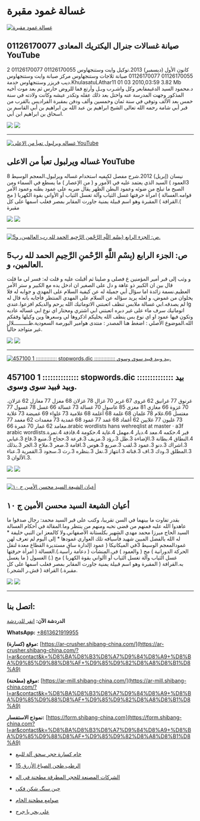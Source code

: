 # غسالة غمود مقبرة

<a href="https://swt.shibang-china.com/?l=ar&img&k=%D8%BA%D8%B3%D8%A7%D9%84%D8%A9+%D8%BA%D9%85%D9%88%D8%AF+%D9%85%D9%82%D8%A8%D8%B1%D8%A9" target="_blank">![غسالة غمود مقبرة](http://static.shibang-china.com/all-800x300/1194.jpg)</a>

## صيانة غسالات جنرال اليكتريك المعادى 01126170077 YouTube
2 كانون الأول (ديسمبر) 2013.توكيل وايت وستنجهاوس 01126170055 01126170077 01126170055  01126170077 صيانة ثلاجات وستنجهاوس مركز صيانة وايت وستنجهاوس ديب فريزر وستنجهاوس خدمة.KhulasatuLAthar11 01 03 2010,03:59 3.82 Mb د.محمود السيد الدغيمفابعر وكل واشـرب وبـل وأرتع فما للروض حارس ثم بعد موت أخيه المذكور وجهت المدرسة عنه واختل بعد ذلك عقله وتكدر عيشه وكانت ولادته في سنة خمس بعد الألف وتوفي في سنة ثمان وخمسين وألف ودفن بمقبرة الفراديس بالقرب من قبر أبي شامة رحمه الله تعالى الشيخ ابراهيم بن عبد الله بن ابراهيم بن أبي القاسم بن اسحاق بن ابراهيم ابن أبي.


<a href="https://whatsapp.shibangsoft.com/WhatsApp.php" target="_blank" title="WhatsApp">![](http://static.shibang-china.com/icon/whatsapp.png)</a> <a href="https://swt.shibang-china.com/?l=ar&icon&k=%D8%BA%D8%B3%D8%A7%D9%84%D8%A9+%D8%BA%D9%85%D9%88%D8%AF+%D9%85%D9%82%D8%A8%D8%B1%D8%A9" target="_blank">![](http://static.shibang-china.com/icon/chat-ar.png)</a>

---

<a href="https://swt.shibang-china.com/?l=ar&img&k=%D8%BA%D8%B3%D8%A7%D9%84%D8%A9+%D8%BA%D9%85%D9%88%D8%AF+%D9%85%D9%82%D8%A8%D8%B1%D8%A9" target="_blank">![غساله ويرلبول تعبأ من الاعلى YouTube](http://static.shibang-china.com/all-800x300/1136.jpg)</a>

## غساله ويرلبول تعبأ من الاعلى YouTube
8 نيسان (إبريل) 2012.شرح مفصل لكيفيه استخدام غساله ويرلبول.المعجم الوسيط 3العمود ) السيد الذي يعتمد عليه في الأمور و ( من الإعصار ) ما يسطع في السماء ومن الصبح ما تبلج من ضوئه وعمود البطن الظهر يقال ضربه على عمود بطنه وعمود الأمر قوامه.الغسالة ) امرأة حرفتها غسل الثياب وآلة تغسل الثياب أو الأواني بقوة الكهربا ( مج ).القرافة ) المقبرة وهو اسم قبيلة يمنية جاورت المقابر بمصر فغلب اسمها على كل مقبرة


<a href="https://whatsapp.shibangsoft.com/WhatsApp.php" target="_blank" title="WhatsApp">![](http://static.shibang-china.com/icon/whatsapp.png)</a> <a href="https://swt.shibang-china.com/?l=ar&icon&k=%D8%BA%D8%B3%D8%A7%D9%84%D8%A9+%D8%BA%D9%85%D9%88%D8%AF+%D9%85%D9%82%D8%A8%D8%B1%D8%A9" target="_blank">![](http://static.shibang-china.com/icon/chat-ar.png)</a>

---

<a href="https://swt.shibang-china.com/?l=ar&img&k=%D8%BA%D8%B3%D8%A7%D9%84%D8%A9+%D8%BA%D9%85%D9%88%D8%AF+%D9%85%D9%82%D8%A8%D8%B1%D8%A9" target="_blank">![5ص: الجزء الرابع (بِسْمِ اللَّهِ الرَّحْمنِ الرَّحِيمِ الحمد لله رب العالمين، و.](http://static.shibang-china.com/all-800x300/1149.jpg)</a>

## 5ص: الجزء الرابع (بِسْمِ اللَّهِ الرَّحْمنِ الرَّحِيمِ الحمد لله رب العالمين، و.
و وثب إلى قبر أمير المؤمنين ع فصلى و صلينا ثم أقبلت عليه و قلت له: فسر لي ما قلت قال بين ان الكبير ذو عاهة و دل على الصغير ان ادخل يده مع الكبير و ستر الأمر العظيم.نسمة زائدة اما سؤال أبي جميلة له عن كيفية السلام على المهدي و جوابه له فلا يخلوان من غموض، و لعله يريد سؤاله عن السلام على المهدي المنتظر فأجابه بأنه قال له لم يصدقه.ابي غسالة ملابس تنظف اتعبتني الاتوماتيك الله يرحم والديكم افزعوا.عندي lg اتوماتيك سرف ماء على غير دبره اتعبتني ابي اشتري ومحتار اي نوع ابي غساله عاديه وتكون فيها عمود او اي نوع بس ينظف الله يخليكم اذكروها لي وسعرها وين وكيلها وفقكم الله.الموضوع الأصلي : اضغط هنا المصدر : منتدى هوامير البورصة السعودية.طــــــــــلال غير متواجد حالياً.


<a href="https://whatsapp.shibangsoft.com/WhatsApp.php" target="_blank" title="WhatsApp">![](http://static.shibang-china.com/icon/whatsapp.png)</a> <a href="https://swt.shibang-china.com/?l=ar&icon&k=%D8%BA%D8%B3%D8%A7%D9%84%D8%A9+%D8%BA%D9%85%D9%88%D8%AF+%D9%85%D9%82%D8%A8%D8%B1%D8%A9" target="_blank">![](http://static.shibang-china.com/icon/chat-ar.png)</a>

---

<a href="https://swt.shibang-china.com/?l=ar&img&k=%D8%BA%D8%B3%D8%A7%D9%84%D8%A9+%D8%BA%D9%85%D9%88%D8%AF+%D9%85%D9%82%D8%A8%D8%B1%D8%A9" target="_blank">![457100 1 :::::::::::::: stopwords.dic :::::::::::::: بيد وبيد فبيد سوى وسوى.](http://static.shibang-china.com/all-800x300/1392.jpg)</a>

## 457100 1 :::::::::::::: stopwords.dic :::::::::::::: بيد وبيد فبيد سوى وسوى.
.غرنوق 77 غرانيق 62 غروى 67 غرير 70 غزال 78 غزلان 68 مغزل 77 مغازل 62 غزلان 70 غزوة 66 مغازي 81 مغزى 85 غاسول 70 غسالة 73 غسالة 66 غسل 78 غسول 77 مغتسل 66.غلام 78 غلمان 68 غلمة 68 أغلمة 68 غلامية 73 غلواء 69 غميضة 73 غلاية 73 غليون 77 غلايين 62 أغماد 68 غمد 77 غمود 68 غمدية 73 مغمدات 62 مغمد 77 مغامد 62 غمار 70 غمرة 66.arabic wordlists hans wehreqlist at master · a3f arabic wordlists.قبر 4.حكمه 4.معد 4.ديار 4.مھمل 4.غاية 4.حكومة 4.قاذفة 4.نمرة 4.النطاق 4.بطانة 3.الإضاءة 3.طل 3.رؤد 3.مزيف 3.قرعة 3.حجاج 3.منيع 3.قاع 3.غيابي 3.اشراك 3.دنو 3.عمود 3.لقب 3.صريع 3.ھوس 3.اقامة 3.صعر 3.ملاح 3.الجر 3.بذلك 3.المطلق 3.ودك 3.اف 3.قناته 3.انتھاز 3.نغل 3.بنظره 3.رث 3.سجود 3.القمرية 3.عناء 3.الألوان 3.


<a href="https://whatsapp.shibangsoft.com/WhatsApp.php" target="_blank" title="WhatsApp">![](http://static.shibang-china.com/icon/whatsapp.png)</a> <a href="https://swt.shibang-china.com/?l=ar&icon&k=%D8%BA%D8%B3%D8%A7%D9%84%D8%A9+%D8%BA%D9%85%D9%88%D8%AF+%D9%85%D9%82%D8%A8%D8%B1%D8%A9" target="_blank">![](http://static.shibang-china.com/icon/chat-ar.png)</a>

---

<a href="https://swt.shibang-china.com/?l=ar&img&k=%D8%BA%D8%B3%D8%A7%D9%84%D8%A9+%D8%BA%D9%85%D9%88%D8%AF+%D9%85%D9%82%D8%A8%D8%B1%D8%A9" target="_blank">![أعيان الشيعة السيد محسن الأمين ج ١٠](http://static.shibang-china.com/all-800x300/924.jpg)</a>

## أعيان الشيعة السيد محسن الأمين ج ١٠
بقدر تفاوت ما بينهما في السن تقريبا، وكتب على قبر السيد محمد: رجال صدقوا ما عاهدوا الله عليه فمنهم من قضى نحبه ومنهم من ينتظر وما.المقالة في أحكام الغسالة السيد الحاج ميرزا محمد مهدي الشهير بكلستانة الأصفهاني.ولا كالمعز ابن النبي خليفة * له الله بالفضل المبين شهيد فأسيافه تلك العواري غمودها * إلى اليوم لم تعرف لهن غمودالمعجم الوسيط 3في الميكانيكا ( عمود اإلدارة ساق مستديرة القطاع معدة لنقل الحركة الدورانية ) مج ( والعمود ) في.المنشآت ( دعامة رأسية.).الغسالة ( امرأة حرفتها غسل الثياب وآلة تغسل الثياب أو األواني بقوة الكهربا ) مج (.) الغسول ( ما يغسل به.القرافة ( المقبرة وهو اسم قبيلة يمنية جاورت المقابر بمصر فغلب اسمها على كل مقبرة.) القرافة ( قش.ر الشجر.).


<a href="https://whatsapp.shibangsoft.com/WhatsApp.php" target="_blank" title="WhatsApp">![](http://static.shibang-china.com/icon/whatsapp.png)</a> <a href="https://swt.shibang-china.com/?l=ar&icon&k=%D8%BA%D8%B3%D8%A7%D9%84%D8%A9+%D8%BA%D9%85%D9%88%D8%AF+%D9%85%D9%82%D8%A8%D8%B1%D8%A9" target="_blank">![](http://static.shibang-china.com/icon/chat-ar.png)</a>

---
## اتصل بنا:

**الدردشة الآن:** [انقر للدردشة](https://swt.shibang-china.com?l=ar&contact&k=%D8%BA%D8%B3%D8%A7%D9%84%D8%A9+%D8%BA%D9%85%D9%88%D8%AF+%D9%85%D9%82%D8%A8%D8%B1%D8%A9)

**WhatsApp:**  [+8613621919955](https://whatsapp.shibangsoft.com/WhatsApp.php)

**موقع (كسارة):** [https://ar-crusher.shibang-china.com/](https://ar-crusher.shibang-china.com/?l=ar&contact&k=%D8%BA%D8%B3%D8%A7%D9%84%D8%A9+%D8%BA%D9%85%D9%88%D8%AF+%D9%85%D9%82%D8%A8%D8%B1%D8%A9)

**موقع (مطحنة):** [https://ar-mill.shibang-china.com/](https://ar-mill.shibang-china.com/?l=ar&contact&k=%D8%BA%D8%B3%D8%A7%D9%84%D8%A9+%D8%BA%D9%85%D9%88%D8%AF+%D9%85%D9%82%D8%A8%D8%B1%D8%A9)

**نموذج الاستفسار:** [https://form.shibang-china.com](https://form.shibang-china.com?l=ar&contact&k=%D8%BA%D8%B3%D8%A7%D9%84%D8%A9+%D8%BA%D9%85%D9%88%D8%AF+%D9%85%D9%82%D8%A8%D8%B1%D8%A9)

* [خام كسارة حجر سحق آلة للبيع](../24/%D8%AE%D8%A7%D9%85%20%D9%83%D8%B3%D8%A7%D8%B1%D8%A9%20%D8%AD%D8%AC%D8%B1%20%D8%B3%D8%AD%D9%82%20%D8%A2%D9%84%D8%A9%20%D9%84%D9%84%D8%A8%D9%8A%D8%B9.md)

* [الرطب طحن الصباغ الأزرق 15](../24/%D8%A7%D9%84%D8%B1%D8%B7%D8%A8%20%D8%B7%D8%AD%D9%86%20%D8%A7%D9%84%D8%B5%D8%A8%D8%A7%D8%BA%20%D8%A7%D9%84%D8%A3%D8%B2%D8%B1%D9%82%2015.md)

* [الشركات المصنعة للحجر المطرقة مطحنة في اله](../24/%D8%A7%D9%84%D8%B4%D8%B1%D9%83%D8%A7%D8%AA%20%D8%A7%D9%84%D9%85%D8%B5%D9%86%D8%B9%D8%A9%20%D9%84%D9%84%D8%AD%D8%AC%D8%B1%20%D8%A7%D9%84%D9%85%D8%B7%D8%B1%D9%82%D8%A9%20%D9%85%D8%B7%D8%AD%D9%86%D8%A9%20%D9%81%D9%8A%20%D8%A7%D9%84%D9%87.md)

* [چین سنگ شکن فکی](../22/%DA%86%DB%8C%D9%86%20%D8%B3%D9%86%DA%AF%20%D8%B4%DA%A9%D9%86%20%D9%81%DA%A9%DB%8C.md)

* [صوامع مطحنة الخام](../22/%D8%B5%D9%88%D8%A7%D9%85%D8%B9%20%D9%85%D8%B7%D8%AD%D9%86%D8%A9%20%D8%A7%D9%84%D8%AE%D8%A7%D9%85.md)

* [علي بحر يا جرح](../22/%D8%B9%D9%84%D9%8A%20%D8%A8%D8%AD%D8%B1%20%D9%8A%D8%A7%20%D8%AC%D8%B1%D8%AD.md)